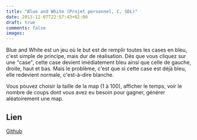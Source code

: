 ```yaml
---
title: "Blue and White (Projet personnel, C, SDL)"
date: 2013-12-07T22:57:43+02:00
draft: true
comments: false
images:
---
```


Blue and White est un jeu où le but est de remplir toutes les cases en bleu, c'est simple de principe, mais dur de réalisation. Dès que vous cliquez sur une "case", cette case devient imédiatement bleu ainsi que celle de gauche, droite, haut et bas. Mais le problème, c'est que si cette case est déjà bleu, elle redevient normale, c'est-à-dire blanche.

Vous pouvez choisir la taille de la map (1 à 100), afficher le temps, voir le nombre de coups dont vous avez eu besoin pour gagner, générer aléatoirement une map.


## Lien
[Github](https://github.com/rachartier/Blue_and_White)
